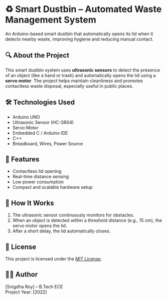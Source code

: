 # ♻️ Smart Dustbin – Automated Waste Management System

An Arduino-based smart dustbin that automatically opens its lid when it detects nearby waste, improving hygiene and reducing manual contact.

## 🔍 About the Project
This smart dustbin system uses **ultrasonic sensors** to detect the presence of an object (like a hand or trash) and automatically opens the lid using a **servo motor**. The project helps maintain cleanliness and promotes contactless waste disposal, especially useful in public places.

## 🛠️ Technologies Used
- Arduino UNO
- Ultrasonic Sensor (HC-SR04)
- Servo Motor
- Embedded C / Arduino IDE
- C++
- Breadboard, Wires, Power Source

## 🚀 Features
- Contactless lid opening
- Real-time distance sensing
- Low power consumption
- Compact and scalable hardware setup

## 🧠 How It Works
1. The ultrasonic sensor continuously monitors for obstacles.
2. When an object is detected within a threshold distance (e.g., 15 cm), the servo motor opens the lid.
3. After a short delay, the lid automatically closes.

## 📄 License
This project is licensed under the [MIT License](LICENSE).

## 🙋‍♀️ Author

[Snigdha Roy] – B.Tech ECE  
Project Year: [2022]  
